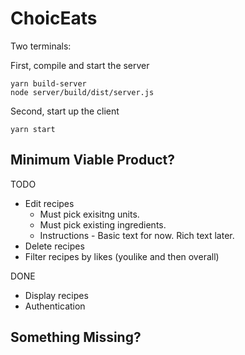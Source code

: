 ChoicEats
===============

Two terminals:

First, compile and start the server
```
yarn build-server
node server/build/dist/server.js
```

Second, start up the client
```
yarn start
```
## Minimum Viable Product?
TODO
* Edit recipes
  * Must pick exisitng units.
  * Must pick existing ingredients.
  * Instructions - Basic text for now. Rich text later.
* Delete recipes
* Filter recipes by likes (youlike and then overall)

DONE
* Display recipes
* Authentication

## Something Missing?


